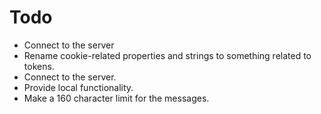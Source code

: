 # Todo

- Connect to the server
- Rename cookie-related properties and strings to something related to tokens.
- Connect to the server.
- Provide local functionality.
- Make a 160 character limit for the messages.


